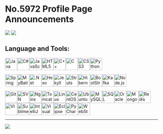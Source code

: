 # No.5972 Profile Page Announcements
![](https://github-readme-stats.vercel.app/api?username=No5972&show_icons=true&text_color=718096&bg_color=ffffff)
![](https://github-readme-stats.vercel.app/api/top-langs/?username=No5972&layout=compact&hide=HTML,css)

<!--
## Social Medias:
[<img align="center" src="https://cdn.jsdelivr.net/npm/simple-icons@3.0.1/icons/github.svg" height="40" width="40" />](https://github.com/No5972) [<img align="center" src="https://cdn.jsdelivr.net/npm/simple-icons@3.0.1/icons/stackoverflow.svg" height="40" width="40" />](https://stackoverflow.com/users/14547429/no-5972)

-->

## Language and Tools: 
<img align="center" src="https://devicon.dev/devicon.git/icons/java/java-original-wordmark.svg" height="40" width="40" title="Java" /><img align="center" src="https://devicon.dev/devicon.git/icons/csharp/csharp-original.svg" height="40" width="40" title="C#" /><img align="center" src="https://devicon.dev/devicon.git/icons/javascript/javascript-original.svg" height="40" width="40" title="JavaScript" /><img align="center" src="https://devicon.dev/devicon.git/icons/html5/html5-original.svg" height="40" width="40" title="HTML5" /><img align="center" src="https://devicon.dev/devicon.git/icons/cplusplus/cplusplus-original.svg" height="40" width="40" title="C++" /><img align="center" src="https://devicon.dev/devicon.git/icons/c/c-original.svg" height="40" width="40" title="C" /><img align="center" src="https://devicon.dev/devicon.git/icons/css3/css3-original.svg" height="40" width="40" title="CSS3" /><img align="center" src="https://devicon.dev/devicon.git/icons/python/python-original.svg" height="40" width="40" title="Python" />

<img align="center" src="https://www.vectorlogo.zone/logos/springio/springio-icon.svg" height="40" width="40" title="SpringMVC, SpringBoot" /><img align="center" src="https://raw.githubusercontent.com/mybatis/logo/978369e60c3e4f2e4319d57388beb71e7d0955e0/logo-bird-ninja.svg" height="40" width="40" title="MyBatis" /><img align="center" src="https://www.vectorlogo.zone/logos/dotnet/dotnet-icon.svg" height="40" width="40" title=".Net" /><img align="center" src="https://www.vectorlogo.zone/logos/hexoio/hexoio-icon.svg" height="40" width="40" title="Hexo" /><img align="center" src="https://www.vectorlogo.zone/logos/jekyllrb/jekyllrb-icon.svg" title="Jekyll" height="40" width="40" /><img align="center" src="https://www.vectorlogo.zone/logos/apache_struts/apache_struts-icon.svg" height="40" width="40" title="Struts" /><img align="center" src="https://www.vectorlogo.zone/logos/hibernate/hibernate-icon.svg" height="40" width="40" title="Hibernate" /><img align="center" src="https://www.vectorlogo.zone/logos/getbootstrap/getbootstrap-icon.svg" height="40" width="40" title="BootStrap" /><img align="center" src="https://www.vectorlogo.zone/logos/apache_kafka/apache_kafka-icon.svg" height="40" width="40" title="Kafka" /><img align="center" src="https://devicon.dev/devicon.git/icons/nodejs/nodejs-original.svg" height="40" width="40" title="Node.js" />

<img align="center" src="https://www.vectorlogo.zone/logos/git-scm/git-scm-icon.svg" height="40" width="40" title="Git" /><img align="center" src="https://www.vectorlogo.zone/logos/apache_subversion/apache_subversion-icon.svg" height="40" width="40" title="SVN" /><img align="center" src="https://devicon.dev/devicon.git/icons/nginx/nginx-original.svg" height="40" width="40" title="Nginx" /><img align="center" src="https://devicon.dev/devicon.git/icons/tomcat/tomcat-original.svg" height="40" width="40" title="Tomcat" /><img align="center" src="https://www.vectorlogo.zone/logos/linux/linux-icon.svg" height="40" width="40" title="Linux" /><img align="center" src="https://www.vectorlogo.zone/logos/centos/centos-icon.svg" height="40" width="40" title="CentOS" /><img align="center" src="https://www.vectorlogo.zone/logos/ubuntu/ubuntu-icon.svg" height="40" width="40" title="Ubuntu" /><img align="center" src="https://devicon.dev/devicon.git/icons/mysql/mysql-original.svg" height="40" width="40" title="MySQL" /><img align="center" src="https://cdn.jsdelivr.net/npm/simple-icons@3.0.1/icons/microsoftsqlserver.svg" height="40" width="40" title="SQL Server" /><img align="center" src="https://devicon.dev/devicon.git/icons/oracle/oracle-original.svg" height="40" width="40" title="Oracle Database" /><img align="center" src="https://devicon.dev/devicon.git/icons/mongodb/mongodb-original.svg" height="40" width="40" title="MongoDB" /><img align="center" src="https://devicon.dev/devicon.git/icons/redis/redis-original.svg" height="40" width="40" title="Redis" /><img align="center" src="https://devicon.dev/devicon.git/icons/vim/vim-original.svg" height="40" width="40" title="VI" /><img align="center" src="https://cdn.jsdelivr.net/npm/simple-icons@3.0.1/icons/sublimetext.svg" height="40" width="40" title="Sublime Text" /><img align="center" src="https://devicon.dev/devicon.git/icons/intellij/intellij-original.svg" height="40" width="40" title="IntelliJ IDEA" /><img align="center" src="https://devicon.dev/devicon.git/icons/visualstudio/visualstudio-plain.svg" height="40" width="40" title="Visual Studio" /><img align="center" src="https://cdn.jsdelivr.net/npm/simple-icons@3.0.1/icons/eclipseide.svg" height="40" width="40" title="Eclipse" /><img align="center" src="https://devicon.dev/devicon.git/icons/pycharm/pycharm-original.svg" height="40" width="40" title="PyCharm" /><img align="center" src="https://devicon.dev/devicon.git/icons/webstorm/webstorm-original.svg" height="40" width="40" title="WebStorm" />

---
![](https://cdn.jsdelivr.net/gh/No5972/No5972@master/chrome-extension___bakdelbpnhcndajliodnimnlbllobgjg_player.html1.png)
